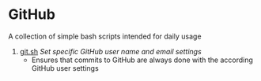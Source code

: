# GitHub

A collection of simple bash scripts intended for daily usage

1. [git.sh](git.sh) *Set specific GitHub user name and email settings*
   * Ensures that commits to GitHub are always done with the according GitHub user settings
